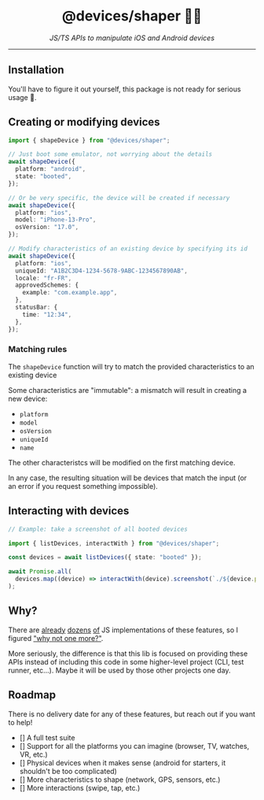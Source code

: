 <h1 align="center">@devices/shaper 🏄‍♂️</h1>

<p align="center"><i>JS/TS APIs to manipulate iOS and Android devices</i></p>

---

## Installation

You'll have to figure it out yourself, this package is not ready for serious usage 🙂.

## Creating or modifying devices

```ts
import { shapeDevice } from "@devices/shaper";

// Just boot some emulator, not worrying about the details
await shapeDevice({
  platform: "android",
  state: "booted",
});

// Or be very specific, the device will be created if necessary
await shapeDevice({
  platform: "ios",
  model: "iPhone-13-Pro",
  osVersion: "17.0",
});

// Modify characteristics of an existing device by specifying its id
await shapeDevice({
  platform: "ios",
  uniqueId: "A1B2C3D4-1234-5678-9ABC-1234567890AB",
  locale: "fr-FR",
  approvedSchemes: {
    example: "com.example.app",
  },
  statusBar: {
    time: "12:34",
  },
});
```

### Matching rules

The `shapeDevice` function will try to match the provided characteristics to an existing device

Some characteristics are "immutable": a mismatch will result in creating a new device:

- `platform`
- `model`
- `osVersion`
- `uniqueId`
- `name`

The other characteristcs will be modified on the first matching device.

In any case, the resulting situation will be devices that match the input (or an error if you request something impossible).

## Interacting with devices

```ts
// Example: take a screenshot of all booted devices

import { listDevices, interactWith } from "@devices/shaper";

const devices = await listDevices({ state: "booted" });

await Promise.all(
  devices.map((device) => interactWith(device).screenshot(`./${device.platform}.png`)),
);
```

## Why?

There are [already](https://github.com/react-native-community/cli/blob/54d48a4e08a1aef334ae6168788e0157a666b4f5/packages/cli-platform-android/src/commands/runAndroid/adb.ts) [dozens](https://github.com/expo/orbit/blob/main/packages/eas-shared/src/run/android/adb.ts) [of](https://github.com/wix/Detox/blob/f32a16c0ba884cf7256317671c72e16a293ed30b/detox/src/devices/common/drivers/android/exec/ADB.js#L13) JS implementations of these features, so I figured ["why not one more?"](https://xkcd.com/927/).

More seriously, the difference is that this lib is focused on providing these APIs instead of including this code in some higher-level project (CLI, test runner, etc...). Maybe it will be used by those other projects one day.

## Roadmap

There is no delivery date for any of these features, but reach out if you want to help!

- [] A full test suite
- [] Support for all the platforms you can imagine (browser, TV, watches, VR, etc.)
- [] Physical devices when it makes sense (android for starters, it shouldn't be too complicated)
- [] More characteristics to shape (network, GPS, sensors, etc.)
- [] More interactions (swipe, tap, etc.)
